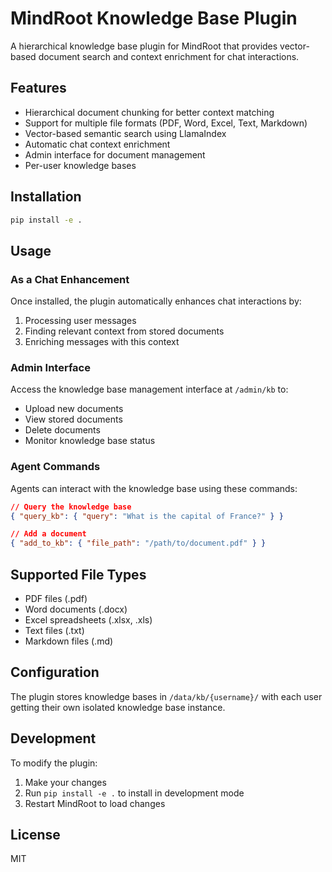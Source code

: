 # MindRoot Knowledge Base Plugin

A hierarchical knowledge base plugin for MindRoot that provides vector-based document search and context enrichment for chat interactions.

## Features

- Hierarchical document chunking for better context matching
- Support for multiple file formats (PDF, Word, Excel, Text, Markdown)
- Vector-based semantic search using LlamaIndex
- Automatic chat context enrichment
- Admin interface for document management
- Per-user knowledge bases

## Installation

```bash
pip install -e .
```

## Usage

### As a Chat Enhancement

Once installed, the plugin automatically enhances chat interactions by:
1. Processing user messages
2. Finding relevant context from stored documents
3. Enriching messages with this context

### Admin Interface

Access the knowledge base management interface at `/admin/kb` to:
- Upload new documents
- View stored documents
- Delete documents
- Monitor knowledge base status

### Agent Commands

Agents can interact with the knowledge base using these commands:

```json
// Query the knowledge base
{ "query_kb": { "query": "What is the capital of France?" } }

// Add a document
{ "add_to_kb": { "file_path": "/path/to/document.pdf" } }
```

## Supported File Types

- PDF files (.pdf)
- Word documents (.docx)
- Excel spreadsheets (.xlsx, .xls)
- Text files (.txt)
- Markdown files (.md)

## Configuration

The plugin stores knowledge bases in `/data/kb/{username}/` with each user getting their own isolated knowledge base instance.

## Development

To modify the plugin:

1. Make your changes
2. Run `pip install -e .` to install in development mode
3. Restart MindRoot to load changes

## License

MIT
